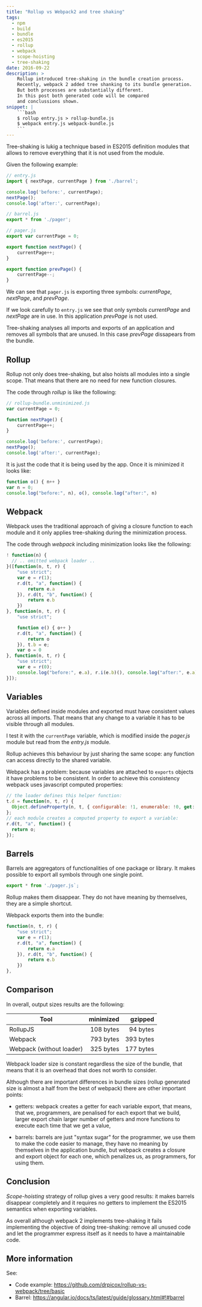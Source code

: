 ```yaml
---
title: "Rollup vs Webpack2 and tree shaking"
tags:
  - npm
  - build
  - bundle
  - es2015
  - rollup
  - webpack
  - scope-hoisting
  - tree-shaking
date: 2016-09-22
description: >
    Rollup introduced tree-shaking in the bundle creation process.
    Recently, webpack 2 added tree shanking to its bundle generation.
    But both processes are substantially different.
    In this post both generated code will be compared 
    and conclussions shown. 
snippet: |
    ```bash
    $ rollup entry.js > rollup-bundle.js 
    $ webpack entry.js webpack-bundle.js 
    ```
---
```


Tree-shaking is lukig a technique based in ES2015 definition modules
that allows to remove everything that it is not used from the module.

Given the following example:

```javascript
// entry.js
import { nextPage, currentPage } from './barrel';

console.log('before:', currentPage);
nextPage();
console.log('after:', currentPage);
```

```javascript
// barrel.js
export * from './pager';
```

```javascript
// pager.js
export var currentPage = 0;

export function nextPage() {
	currentPage++;
}

export function prevPage() {
	currentPage--;
}
```

We can see that `pager.js` is exporting three 
symbols: _currentPage_, _nextPage_, and _prevPage_.

If we look carefully to `entry.js` we see that only
symbols _currentPage_ and _nextPage_ are in use.
In this application _prevPage_ is not used.

Tree-shaking analyses all imports and exports of an application
and removes all symbols that are unused. 
In this case _prevPage_ dissapears from the bundle.


## Rollup

Rollup not only does tree-shaking, 
but also hoists all modules into a single scope.
That means that there are no need for new function closures.

The code through _rollup_ is like the following:

```javascript
// rollup-bundle.unminimized.js
var currentPage = 0;

function nextPage() {
	currentPage++;
}

console.log('before:', currentPage);
nextPage();
console.log('after:', currentPage);
```

It is just the code that it is being used by the app.
Once it is minimized it looks like:

```javascript
function o() { n++ }
var n = 0;
console.log("before:", n), o(), console.log("after:", n)
```


## Webpack

Webpack uses the traditional approach of
giving a closure function to each module
and it only applies tree-shaking 
during the minimization process.

The code through _webpack_ including minimization looks like the following:

```javascript
! function(n) {
  // .. omitted webpack loader ..
}([function(n, t, r) {
    "use strict";
    var e = r(1);
    r.d(t, "a", function() {
        return e.a
    }), r.d(t, "b", function() {
        return e.b
    })
}, function(n, t, r) {
    "use strict";

    function e() { o++ }
    r.d(t, "a", function() {
        return o
    }), t.b = e;
    var o = 0
}, function(n, t, r) {
    "use strict";
    var e = r(0);
    console.log("before:", e.a), r.i(e.b)(), console.log("after:", e.a)
}]);
```


## Variables

Variables defined inside modules and exported must have consistent values
across all imports.
That means that any change to a variable it has to be visible through all modules.

I test it with the `currentPage` variable, 
which is modified inside the _pager.js_ module
but read from the _entry.js_ module.

Rollup achieves this behaviour by just sharing the same scope:
any function can access directly to the shared variable.

Webpack has a problem: because variables are attached to `exports` objects
it have problems to be consistent. In order to achieve this consistency
webpack uses javascript computed properties:

```javascript
// the loader defines this helper function:
t.d = function(n, t, r) {
  Object.defineProperty(n, t, { configurable: !1, enumerable: !0, get: r });
};
// each module creates a computed property to export a variable:
r.d(t, "a", function() {
  return o;
});
```


## Barrels

Barrels are aggregators of functionalities of one package or library.
It makes possible to export all symbols through one single point.

```javascript
export * from './pager.js`;
```

Rollup makes them disappear. 
They do not have meaning by themselves, 
they are a simple shortcut.

Webpack exports them into the bundle:

```javascript
function(n, t, r) {
    "use strict";
    var e = r(1);
    r.d(t, "a", function() {
        return e.a
    }), r.d(t, "b", function() {
        return e.b
    })
},
```


## Comparison

In overall, output sizes results are the following:

| Tool     | minimized | gzipped   |
| -------- | --------: | --------: |
| RollupJS | 108 bytes |  94 bytes |
| Webpack  | 793 bytes | 393 bytes |
| Webpack (without loader) | 325 bytes | 177 bytes |

Webpack loader size is constant regardless the size of the bundle,
that means that it is an overhead that does not worth to consider.

Although there are important differences in bundle sizes 
(rollup generated size is almost a half from the best of webpack)
there are other important points:

- getters: webpack creates a getter for each variable export,
  that means, that we, programmers, are
  penalised for each export that we build, larger export chain
  larger number of getters and more functions to execute each time
  that we get a value,

- barrels: barrels are just "syntax sugar" for the programmer,
  we use them to make the code easier to manage, 
  they have no meaning by themselves in the application bundle,
  but webpack creates a closure and export object for each one,
  which penalizes us, as programmers, for using them.


## Conclusion

_Scope-hoisting_ strategy of rollup gives a very good results: it
makes barrels disappear completely and it requires no getters to 
implement the ES2015 semantics when exporting variables.

As overall although webpack 2 implements tree-shaking it fails
implementing the objective of doing tree-shaking: 
remove all unused code and let the programmer express itself
as it needs to have a maintainable code.



## More information

See:
- Code example: https://github.com/drpicox/rollup-vs-webpack/tree/basic
- Barrel: https://angular.io/docs/ts/latest/guide/glossary.html#!#barrel 
